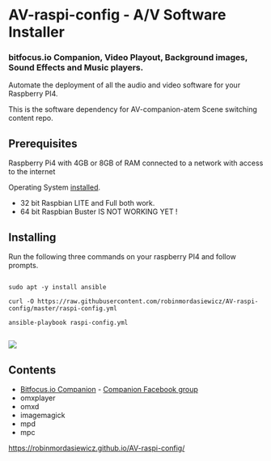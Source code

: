 AV-raspi-config - A/V Software Installer
=========================================

### bitfocus.io Companion, Video Playout, Background images, Sound Effects and Music players.

Automate the deployment of all the audio and video software for your Raspberry PI4.

This is the software dependency for AV-companion-atem Scene switching content repo.

## Prerequisites

Raspberry Pi4 with 4GB or 8GB of RAM connected to a network with access to the internet

Operating System [installed](https://www.raspberrypi.org/documentation/installation/installing-images/README.md).

* 32 bit Raspbian LITE and Full both work.
* 64 bit Raspbian Buster IS NOT WORKING YET !

## Installing

Run the following three commands on your raspberry PI4 and follow prompts.
 
```console

sudo apt -y install ansible

curl -O https://raw.githubusercontent.com/robinmordasiewicz/AV-raspi-config/master/raspi-config.yml

ansible-playbook raspi-config.yml


```

![](https://github.com/robinmordasiewicz/terminalizer/raw/master/AV-raspi-config.gif)

## Contents

* [Bitfocus.io Companion](https://bitfocus.io/) - [Companion Facebook group](https://www.facebook.com/groups/2047850215433318/)
* omxplayer
* omxd
* imagemagick
* mpd
* mpc


https://robinmordasiewicz.github.io/AV-raspi-config/

<script src="https://utteranc.es/client.js" repo="robinmordasiewicz/AV-raspi-config" issue-term="pathname" theme="github-light" crossorigin="anonymous" async></script>
